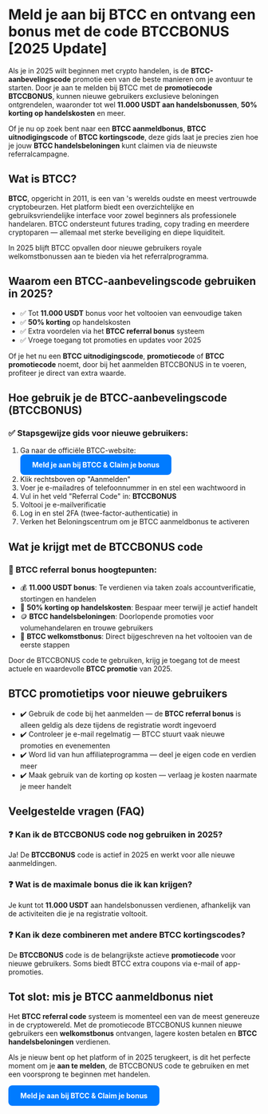 <h1>Meld je aan bij BTCC en ontvang een bonus met de code <span class="highlight">BTCCBONUS</span> [2025 Update]</h1>

<p>Als je in 2025 wilt beginnen met crypto handelen, is de <strong>BTCC-aanbevelingscode</strong> promotie een van de beste manieren om je avontuur te starten. Door je aan te melden bij BTCC met de <strong>promotiecode BTCCBONUS</strong>, kunnen nieuwe gebruikers exclusieve beloningen ontgrendelen, waaronder tot wel <strong>11.000 USDT aan handelsbonussen</strong>, <strong>50% korting op handelskosten</strong> en meer.</p>

<p>Of je nu op zoek bent naar een <strong>BTCC aanmeldbonus</strong>, <strong>BTCC uitnodigingscode</strong> of <strong>BTCC kortingscode</strong>, deze gids laat je precies zien hoe je jouw <strong>BTCC handelsbeloningen</strong> kunt claimen via de nieuwste referralcampagne.</p>

<h2>Wat is BTCC?</h2>
<p><strong>BTCC</strong>, opgericht in 2011, is een van 's werelds oudste en meest vertrouwde cryptobeurzen. Het platform biedt een overzichtelijke en gebruiksvriendelijke interface voor zowel beginners als professionele handelaren. BTCC ondersteunt futures trading, copy trading en meerdere cryptoparen — allemaal met sterke beveiliging en diepe liquiditeit.</p>

<p>In 2025 blijft BTCC opvallen door nieuwe gebruikers royale welkomstbonussen aan te bieden via het referralprogramma.</p>

<h2>Waarom een BTCC-aanbevelingscode gebruiken in 2025?</h2>
<ul>
  <li>✅ Tot <strong>11.000 USDT</strong> bonus voor het voltooien van eenvoudige taken</li>
  <li>✅ <strong>50% korting</strong> op handelskosten</li>
  <li>✅ Extra voordelen via het <strong>BTCC referral bonus</strong> systeem</li>
  <li>✅ Vroege toegang tot promoties en updates voor 2025</li>
</ul>

<p>Of je het nu een <strong>BTCC uitnodigingscode</strong>, <strong>promotiecode</strong> of <strong>BTCC promotiecode</strong> noemt, door bij het aanmelden <span class="highlight">BTCCBONUS</span> in te voeren, profiteer je direct van extra waarde.</p>

<h2>Hoe gebruik je de BTCC-aanbevelingscode (<span class="highlight">BTCCBONUS</span>)</h2>

<h3>✅ Stapsgewijze gids voor nieuwe gebruikers:</h3>
<ol>
  <li>Ga naar de officiële BTCC-website:  
    <a href="https://partner.btcc.com/us/c/BTCCBONUS/9303" target="_blank" style="display:inline-block;background-color:#007bff;color:#fff;padding:12px 24px;text-decoration:none;border-radius:8px;font-weight:bold;">
    Meld je aan bij BTCC & Claim je bonus
    </a>
  </li>
  <li>Klik rechtsboven op "Aanmelden"</li>
  <li>Voer je e-mailadres of telefoonnummer in en stel een wachtwoord in</li>
  <li>Vul in het veld "Referral Code" in: <strong>BTCCBONUS</strong></li>
  <li>Voltooi je e-mailverificatie</li>
  <li>Log in en stel 2FA (twee-factor-authenticatie) in</li>
  <li>Verken het Beloningscentrum om je BTCC aanmeldbonus te activeren</li>
</ol>

<h2>Wat je krijgt met de <span class="highlight">BTCCBONUS</span> code</h2>

<h3>🎁 BTCC referral bonus hoogtepunten:</h3>
<ul>
  <li>💰 <strong>11.000 USDT bonus</strong>: Te verdienen via taken zoals accountverificatie, stortingen en handelen</li>
  <li>🔻 <strong>50% korting op handelskosten</strong>: Bespaar meer terwijl je actief handelt</li>
  <li>🪙 <strong>BTCC handelsbeloningen</strong>: Doorlopende promoties voor volumehandelaren en trouwe gebruikers</li>
  <li>🎉 <strong>BTCC welkomstbonus</strong>: Direct bijgeschreven na het voltooien van de eerste stappen</li>
</ul>

<p>Door de <span class="highlight">BTCCBONUS</span> code te gebruiken, krijg je toegang tot de meest actuele en waardevolle <strong>BTCC promotie</strong> van 2025.</p>

<h2>BTCC promotietips voor nieuwe gebruikers</h2>
<ul>
  <li>✔️ Gebruik de code bij het aanmelden — de <strong>BTCC referral bonus</strong> is alleen geldig als deze tijdens de registratie wordt ingevoerd</li>
  <li>✔️ Controleer je e-mail regelmatig — BTCC stuurt vaak nieuwe promoties en evenementen</li>
  <li>✔️ Word lid van hun affiliateprogramma — deel je eigen code en verdien meer</li>
  <li>✔️ Maak gebruik van de korting op kosten — verlaag je kosten naarmate je meer handelt</li>
</ul>

<h2>Veelgestelde vragen (FAQ)</h2>
<h3>❓ Kan ik de BTCCBONUS code nog gebruiken in 2025?</h3>
<p>Ja! De <strong>BTCCBONUS</strong> code is actief in 2025 en werkt voor alle nieuwe aanmeldingen.</p>

<h3>❓ Wat is de maximale bonus die ik kan krijgen?</h3>
<p>Je kunt tot <strong>11.000 USDT</strong> aan handelsbonussen verdienen, afhankelijk van de activiteiten die je na registratie voltooit.</p>

<h3>❓ Kan ik deze combineren met andere BTCC kortingscodes?</h3>
<p>De <strong>BTCCBONUS</strong> code is de belangrijkste actieve <strong>promotiecode</strong> voor nieuwe gebruikers. Soms biedt BTCC extra coupons via e-mail of app-promoties.</p>

<h2>Tot slot: mis je BTCC aanmeldbonus niet</h2>
<p>Het <strong>BTCC referral code</strong> systeem is momenteel een van de meest genereuze in de cryptowereld. Met de promotiecode <span class="highlight">BTCCBONUS</span> kunnen nieuwe gebruikers een <strong>welkomstbonus</strong> ontvangen, lagere kosten betalen en <strong>BTCC handelsbeloningen</strong> verdienen.</p>

<p>Als je nieuw bent op het platform of in 2025 terugkeert, is dit het perfecte moment om je <strong>aan te melden</strong>, de <span class="highlight">BTCCBONUS</span> code te gebruiken en met een voorsprong te beginnen met handelen.</p>

<a href="https://partner.btcc.com/us/c/BTCCBONUS/9303" target="_blank" style="display:inline-block;background-color:#007bff;color:#fff;padding:12px 24px;text-decoration:none;border-radius:8px;font-weight:bold;">
Meld je aan bij BTCC & Claim je bonus
</a>
